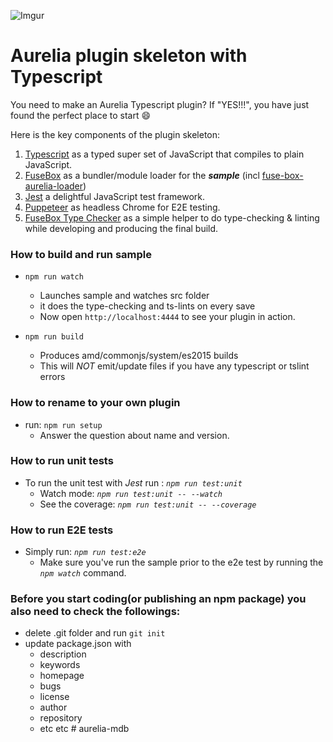 
![Imgur](https://i.imgur.com/xVO5NYd.png)

# Aurelia plugin skeleton with Typescript

You need to make an Aurelia Typescript plugin?
If "YES!!!", you have just found the perfect place to start :smile:

Here is the key components of the plugin skeleton:

1. [Typescript](https://www.typescriptlang.org/) as a typed super set of JavaScript that compiles to plain JavaScript.
2. [FuseBox](https://github.com/fuse-box/fuse-box) as a bundler/module loader for the _**sample**_ (incl [fuse-box-aurelia-loader](https://github.com/fuse-box/fuse-box-aurelia-loader))
3. [Jest](https://facebook.github.io/jest/) a delightful JavaScript test framework.
4. [Puppeteer](Puppeteer) as headless Chrome for E2E testing.
5. [FuseBox Type Checker](https://github.com/fuse-box/fuse-box-typechecker) as a simple helper to do type-checking & linting while developing and producing the final build.

### How to build and run sample
  * ```npm run watch```
    * Launches sample and watches src folder
    * it does the type-checking and ts-lints on every save
    * Now open `http://localhost:4444` to see your plugin in action.

  * ```npm run build```
    * Produces amd/commonjs/system/es2015 builds
    * This will *NOT* emit/update files if you have any typescript or tslint errors

### How to rename to your own plugin
  * run:  ```npm run setup```
    * Answer the question about name and version.

### How to run unit tests

  * To run the unit test with _*Jest*_ run : _```npm run test:unit```_
    * Watch mode: _```npm run test:unit -- --watch```_
    * See the coverage: _```npm run test:unit -- --coverage```_

### How to run E2E tests

  * Simply run: _```npm run test:e2e```_
    * Make sure you've run the sample prior to the e2e test by running the _`npm watch`_ command.

### Before you start coding(or publishing an npm package) you also need to check the followings:

  *  delete .git folder and run `git init`
  * update package.json with
    * description
    * keywords
    * homepage
    * bugs
    * license
    * author
    * repository
    * etc etc
#   a u r e l i a - m d b  
 